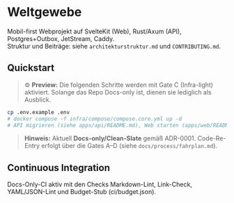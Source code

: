 <!-- Repo ist aktuell Docs-only. Befehle für spätere Gates sind unten als Vorschau markiert. -->
<!-- Docs-only (ADR-0001 Clean-Slate) • Re-Entry via Gates A–D -->
# Weltgewebe

Mobil-first Webprojekt auf SvelteKit (Web), Rust/Axum (API), Postgres+Outbox, JetStream, Caddy.  
Struktur und Beiträge: siehe `architekturstruktur.md` und `CONTRIBUTING.md`.

## Quickstart

> ⚙️ **Preview:** Die folgenden Schritte werden mit Gate C (Infra-light) aktiviert. Solange das Repo Docs-only ist, dienen sie lediglich als Ausblick.

```bash
cp .env.example .env
# docker compose -f infra/compose/compose.core.yml up -d
# API migrieren (siehe apps/api/README.md), Web starten (apps/web/README.md)
```

> **Hinweis:** Aktuell **Docs-only/Clean-Slate** gemäß ADR-0001. Code-Re-Entry erfolgt über die Gates A–D (siehe `docs/process/fahrplan.md`).

## Continuous Integration

Docs-Only-CI aktiv mit den Checks Markdown-Lint, Link-Check, YAML/JSON-Lint und Budget-Stub (ci/budget.json).

